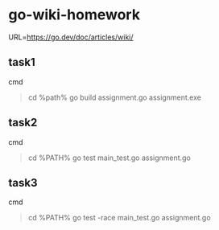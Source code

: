 # go-wiki-homework

URL=https://go.dev/doc/articles/wiki/

## task1
cmd 
>cd %path%
>go build assignment.go
>assignment.exe



## task2

cmd
>cd %PATH%
>go test main_test.go assignment.go

## task3

cmd
>cd %PATH%
>go test -race main_test.go assignment.go
